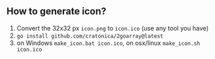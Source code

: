 ## How to generate icon?
1. Convert the 32x32 px `icon.png` to `icon.ico` (use any tool you have)
2. `go install github.com/cratonica/2goarray@latest`
3. on Windows `make_icon.bat icon.ico`, on osx/linux `make_icon.sh icon.ico`
